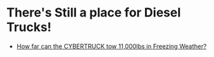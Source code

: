 # There's Still a place for Diesel Trucks!
- [How far can the CYBERTRUCK tow 11,000lbs in Freezing Weather?](https://youtu.be/yk_u9fbkoKM?list=PL0vZL9uwyfOGj7Nin1RPxC9oQXreA3QU_)
